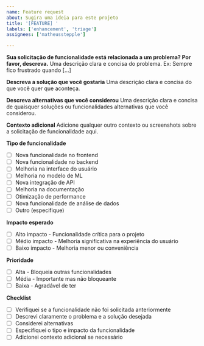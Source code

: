 ```yaml
---
name: Feature request
about: Sugira uma ideia para este projeto
title: '[FEATURE] '
labels: ['enhancement', 'triage']
assignees: ['matheusstepple']

---
```


**Sua solicitação de funcionalidade está relacionada a um problema? Por favor, descreva.**
Uma descrição clara e concisa do problema. Ex: Sempre fico frustrado quando [...]

**Descreva a solução que você gostaria**
Uma descrição clara e concisa do que você quer que aconteça.

**Descreva alternativas que você considerou**
Uma descrição clara e concisa de quaisquer soluções ou funcionalidades alternativas que você considerou.

**Contexto adicional**
Adicione qualquer outro contexto ou screenshots sobre a solicitação de funcionalidade aqui.

**Tipo de funcionalidade**
- [ ] Nova funcionalidade no frontend
- [ ] Nova funcionalidade no backend
- [ ] Melhoria na interface do usuário
- [ ] Melhoria no modelo de ML
- [ ] Nova integração de API
- [ ] Melhoria na documentação
- [ ] Otimização de performance
- [ ] Nova funcionalidade de análise de dados
- [ ] Outro (especifique)

**Impacto esperado**
- [ ] Alto impacto - Funcionalidade crítica para o projeto
- [ ] Médio impacto - Melhoria significativa na experiência do usuário
- [ ] Baixo impacto - Melhoria menor ou conveniência

**Prioridade**
- [ ] Alta - Bloqueia outras funcionalidades
- [ ] Média - Importante mas não bloqueante
- [ ] Baixa - Agradável de ter

**Checklist**
- [ ] Verifiquei se a funcionalidade não foi solicitada anteriormente
- [ ] Descrevi claramente o problema e a solução desejada
- [ ] Considerei alternativas
- [ ] Especifiquei o tipo e impacto da funcionalidade
- [ ] Adicionei contexto adicional se necessário
